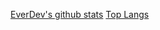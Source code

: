 [EverDev's github stats](https://github-readme-stats.vercel.app/api?username=thunderboltengineer&count_private=true&show_icons=true&theme=calm)
[Top Langs](https://github-readme-stats.vercel.app/api/top-langs/?username=anuraghazra&theme=calm)
